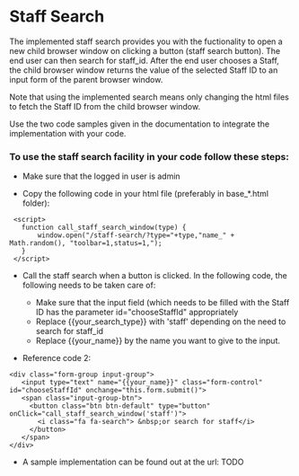 # Staff Search

The implemented staff search provides you with the fuctionality to open a new child browser window on clicking a button (staff search button). The end user can then search for staff_id. After the end user chooses a Staff, the child browser window returns the value of the selected Staff ID to an input form of the parent browser window.

Note that using the implemented search means only changing the html files to fetch the Staff ID from the child browser window.

Use the two code samples given in the documentation to integrate the implementation with your code.

### To use the staff search facility in your code follow these steps:

 - Make sure that the logged in user is admin
 
 - Copy the following code in your html file (preferably in base_*.html folder):
 
 ```
  <script>
  	function call_staff_search_window(type) {
  		window.open("/staff-search/?type="+type,"name_" + Math.random(), "toolbar=1,status=1,");
  	}
  </script>
 ```
 
 - Call the staff search when a button is clicked.
   In the following code, the following needs to be taken care of:
   - Make sure that the input field (which needs to be filled with the Staff ID has the parameter id="chooseStaffId" appropriately
   - Replace {{your_search_type}} with 'staff' depending on the need to search for staff_id
   - Replace {{your_name}} by the name you want to give to the input.
  
 - Reference code 2:
 
 ```  
<div class="form-group input-group">
    <input type="text" name="{{your_name}}" class="form-control" id="chooseStaffId" onchange="this.form.submit()">
    <span class="input-group-btn">
      <button class="btn btn-default" type="button" onClick="call_staff_search_window('staff')">
        <i class="fa fa-search"> &nbsp;or search for staff</i>
      </button>
    </span>
</div>
 ```

 - A sample implementation can be found out at the url: TODO
